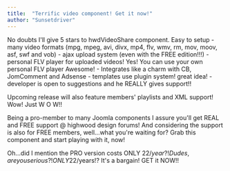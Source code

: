 ```yaml
---
title:  "Terrific video component! Get it now!"
author: "Sunsetdriver"
---
```

No doubts I'll give 5 stars to hwdVideoShare component. Easy to setup - many video formats (mpg, mpeg, avi, divx, mp4, flv, wmv, rm, mov, moov, asf, swf and vob) - ajax upload system (even with the FREE edition!!!) - personal FLV player for uploaded videos! Yes! You can use your own personal FLV player Awesome! - Integrates like a charm with CB, JomComment and Adsense - templates use plugin system! great idea! - developer is open to suggestions and he REALLY gives support!!

Upcoming release will also feature members' playlists and XML support! Wow! Just W O W!!

Being a pro-member to many Joomla components I assure you'll get REAL and FREE support @ highwood design forums! And considering the support is also for FREE members, well...what you're waiting for? Grab this component and start playing with it, now!

Oh...did I mention the PRO version costs ONLY 22$/year?! Dudes, are you serious?! ONLY 22$/years!? It's a bargain! GET it NOW!!
